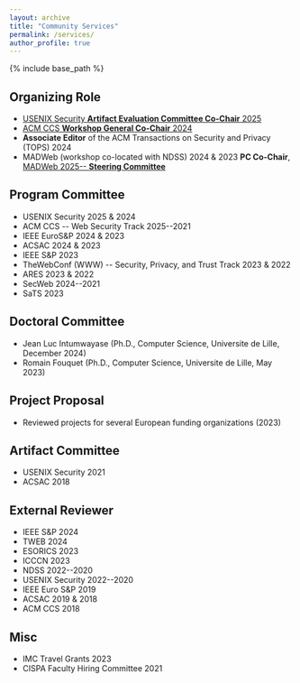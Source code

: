 ```yaml
---
layout: archive
title: "Community Services"
permalink: /services/
author_profile: true
---
```


{% include base_path %}


## Organizing Role

* [USENIX Security **Artifact Evaluation Committee Co-Chair** 2025](https://www.usenix.org/conference/usenixsecurity25\#organizers)
* [ACM CCS **Workshop General Co-Chair** 2024](https://www.sigsac.org/ccs/CCS2024/organization/organizing-committee.html)
* **Associate Editor** of the ACM Transactions on Security and Privacy (TOPS) 2024
* MADWeb (workshop co-located with NDSS) 2024 & 2023 **PC Co-Chair**, [MADWeb 2025-- **Steering Committee**](https://madweb.work)


## Program Committee

* USENIX Security 2025 & 2024
* ACM CCS -- Web Security Track 2025--2021
* IEEE EuroS&P 2024 & 2023
* ACSAC 2024 & 2023
* IEEE S&P 2023
* TheWebConf (WWW) -- Security, Privacy, and Trust Track 2023 & 2022
* ARES 2023 & 2022
* SecWeb 2024--2021
* SaTS 2023


## Doctoral Committee

* Jean Luc Intumwayase (Ph.D., Computer Science, Universite de Lille, December 2024)
* Romain Fouquet (Ph.D., Computer Science, Universite de Lille, May 2023)


## Project Proposal

* Reviewed projects for several European funding organizations (2023)


## Artifact Committee

* USENIX Security 2021
* ACSAC 2018


## External Reviewer

* IEEE S&P 2024
* TWEB 2024
* ESORICS 2023
* ICCCN 2023
* NDSS 2022--2020
* USENIX Security 2022--2020
* IEEE Euro S&P 2019
* ACSAC 2019 & 2018
* ACM CCS 2018


## Misc

* IMC Travel Grants 2023
* CISPA Faculty Hiring Committee 2021
